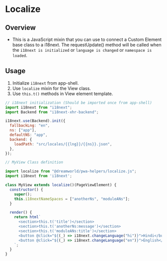 # Localize

## Overview

- This is a JavaScript mixin that you can use to connect a Custom Element base class to a i18next. The requestUpdate() method will be called when the `i18next is initialized` or `language is changed` or `namespace is loaded`.

## Usage

1. Initialize `i18next` from app-shell.
2. Use `localize` mixin for the View class.
3. Use `this.t()` methods in View element template.

```javascript
// i18next initialization (Should be imported once from app-shell)
import i18next from "i18next";
import Backend from "i18next-xhr-backend";

i18next.use(Backend).init({
  fallbackLng: "en",
  ns: ["app"],
  defaultNS: "app",
  backend: {
    loadPath: "src/locales/{{lng}}/{{ns}}.json",
  },
});

// MyView Class definition

import localize from "@dreamworld/pwa-helpers/localize.js";
import i18next from 'i18next';

class MyView extends localize()(PageViewElement) {
  constructor() {
    super();
    this.i18nextNameSpaces = ["anotherNs", "moduleANs"];
  }

  render() {
    return html`
      <section>this.t('title')</section>
      <section>this.t('anotherNs:message')</section>
      <section>this.t('moduleANs:title')</section>
      <button @click="${(_) => i18next.changeLanguage("hi")}">Hindi</button>
      <button @click="${(_) => i18next.changeLanguage("en")}">English</button>
    `;
  }
}
```
